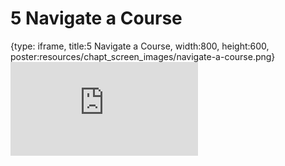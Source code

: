 # 5 Navigate a Course
 
{type: iframe, title:5 Navigate a Course, width:800, height:600, poster:resources/chapt_screen_images/navigate-a-course.png}
![](https://hutchdatascience.org/Using_Leanpub/no_toc/navigate-a-course.html)
 

 
